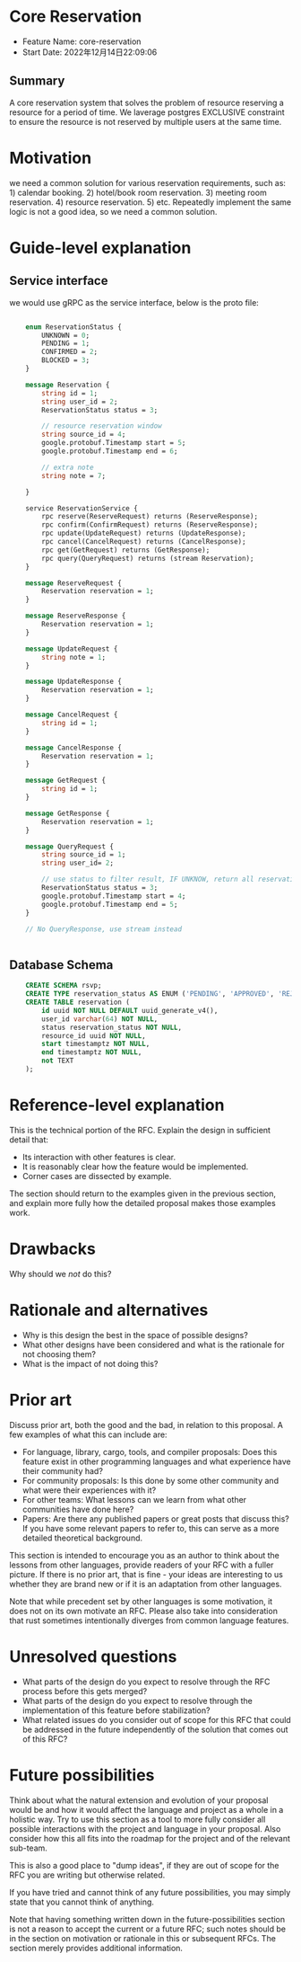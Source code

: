 # Core Reservation
- Feature Name: core-reservation
- Start Date: 2022年12月14日22:09:06

## Summary
A core reservation system that solves the problem of resource reserving a resource for a period of time. We laverage postgres EXCLUSIVE constraint to ensure the resource is not reserved by multiple users at the same time.

# Motivation
we need a common solution for various reservation requirements, such as: 1) calendar booking. 2) hotel/book room reservation. 3) meeting room reservation. 4) resource reservation. 5) etc. Repeatedly implement the same logic is not a good idea, so we need a common solution.

# Guide-level explanation

## Service interface

we would use gRPC as the service interface, below is the proto file:
```proto

    enum ReservationStatus {
        UNKNOWN = 0;
        PENDING = 1;
        CONFIRMED = 2;
        BLOCKED = 3;
    }

    message Reservation {
        string id = 1;
        string user_id = 2;
        ReservationStatus status = 3;

        // resource reservation window
        string source_id = 4;
        google.protobuf.Timestamp start = 5;
        google.protobuf.Timestamp end = 6;

        // extra note
        string note = 7;

    }

    service ReservationService {
        rpc reserve(ReserveRequest) returns (ReserveResponse);
        rpc confirm(ConfirmRequest) returns (ReserveResponse);
        rpc update(UpdateRequest) returns (UpdateResponse);
        rpc cancel(CancelRequest) returns (CancelResponse);
        rpc get(GetRequest) returns (GetResponse);
        rpc query(QueryRequest) returns (stream Reservation);
    }

    message ReserveRequest {
        Reservation reservation = 1;
    }

    message ReserveResponse {
        Reservation reservation = 1;
    }

    message UpdateRequest {
        string note = 1;
    }

    message UpdateResponse {
        Reservation reservation = 1;
    }

    message CancelRequest {
        string id = 1;
    }

    message CancelResponse {
        Reservation reservation = 1;
    }

    message GetRequest {
        string id = 1;
    }

    message GetResponse {
        Reservation reservation = 1;
    }

    message QueryRequest {
        string source_id = 1;
        string user_id= 2;

        // use status to filter result, IF UNKNOW, return all reservations
        ReservationStatus status = 3;
        google.protobuf.Timestamp start = 4;
        google.protobuf.Timestamp end = 5;
    }

    // No QueryResponse, use stream instead



```

## Database Schema

```sql
    CREATE SCHEMA rsvp;
    CREATE TYPE reservation_status AS ENUM ('PENDING', 'APPROVED', 'REJECTED');
    CREATE TABLE reservation (
        id uuid NOT NULL DEFAULT uuid_generate_v4(),
        user_id varchar(64) NOT NULL,
        status reservation_status NOT NULL,
        resource_id uuid NOT NULL,
        start timestamptz NOT NULL,
        end timestamptz NOT NULL,
        not TEXT
    );


```

# Reference-level explanation
[reference-level-explanation]: #reference-level-explanation

This is the technical portion of the RFC. Explain the design in sufficient detail that:

- Its interaction with other features is clear.
- It is reasonably clear how the feature would be implemented.
- Corner cases are dissected by example.

The section should return to the examples given in the previous section, and explain more fully how the detailed proposal makes those examples work.

# Drawbacks
[drawbacks]: #drawbacks

Why should we *not* do this?

# Rationale and alternatives
[rationale-and-alternatives]: #rationale-and-alternatives

- Why is this design the best in the space of possible designs?
- What other designs have been considered and what is the rationale for not choosing them?
- What is the impact of not doing this?

# Prior art
[prior-art]: #prior-art

Discuss prior art, both the good and the bad, in relation to this proposal.
A few examples of what this can include are:

- For language, library, cargo, tools, and compiler proposals: Does this feature exist in other programming languages and what experience have their community had?
- For community proposals: Is this done by some other community and what were their experiences with it?
- For other teams: What lessons can we learn from what other communities have done here?
- Papers: Are there any published papers or great posts that discuss this? If you have some relevant papers to refer to, this can serve as a more detailed theoretical background.

This section is intended to encourage you as an author to think about the lessons from other languages, provide readers of your RFC with a fuller picture.
If there is no prior art, that is fine - your ideas are interesting to us whether they are brand new or if it is an adaptation from other languages.

Note that while precedent set by other languages is some motivation, it does not on its own motivate an RFC.
Please also take into consideration that rust sometimes intentionally diverges from common language features.

# Unresolved questions
[unresolved-questions]: #unresolved-questions

- What parts of the design do you expect to resolve through the RFC process before this gets merged?
- What parts of the design do you expect to resolve through the implementation of this feature before stabilization?
- What related issues do you consider out of scope for this RFC that could be addressed in the future independently of the solution that comes out of this RFC?

# Future possibilities
[future-possibilities]: #future-possibilities

Think about what the natural extension and evolution of your proposal would
be and how it would affect the language and project as a whole in a holistic
way. Try to use this section as a tool to more fully consider all possible
interactions with the project and language in your proposal.
Also consider how this all fits into the roadmap for the project
and of the relevant sub-team.

This is also a good place to "dump ideas", if they are out of scope for the
RFC you are writing but otherwise related.

If you have tried and cannot think of any future possibilities,
you may simply state that you cannot think of anything.

Note that having something written down in the future-possibilities section
is not a reason to accept the current or a future RFC; such notes should be
in the section on motivation or rationale in this or subsequent RFCs.
The section merely provides additional information.
